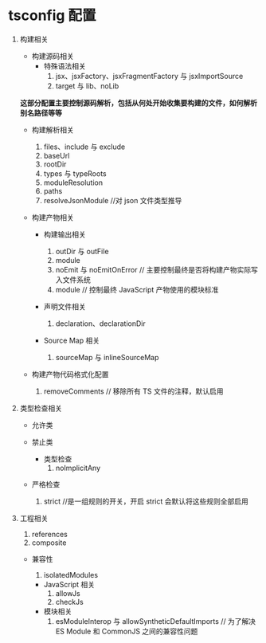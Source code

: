 # tsconfig 配置

1. 构建相关
    - 构建源码相关
        - 特殊语法相关
            1. jsx、jsxFactory、jsxFragmentFactory 与 jsxImportSource
            2. target 与 lib、noLib
    
    **这部分配置主要控制源码解析，包括从何处开始收集要构建的文件，如何解析别名路径等等**
    - 构建解析相关
        1. files、include 与 exclude
        2. baseUrl
        3. rootDir
        4. types 与 typeRoots
        5. moduleResolution
        6. paths
        7. resolveJsonModule //对 json 文件类型推导

    - 构建产物相关
        - 构建输出相关
            1. outDir 与 outFile
            2. module
            3. noEmit 与 noEmitOnError // 主要控制最终是否将构建产物实际写入文件系统
            4. module // 控制最终 JavaScript 产物使用的模块标准

        - 声明文件相关
            1. declaration、declarationDir

        - Source Map 相关
            1. sourceMap 与 inlineSourceMap
    
    - 构建产物代码格式化配置
        1. removeComments // 移除所有 TS 文件的注释，默认启用
2. 类型检查相关
    - 允许类
    - 禁止类
        - 类型检查
            1. noImplicitAny

    - 严格检查
        1. strict //是一组规则的开关，开启 strict 会默认将这些规则全部启用
3. 工程相关
    1. references
    2. composite
    - 兼容性
        1. isolatedModules

        - JavaScript 相关
            1. allowJs
            2. checkJs
        - 模块相关
            1. esModuleInterop 与 allowSyntheticDefaultImports // 为了解决 ES Module 和 CommonJS 之间的兼容性问题